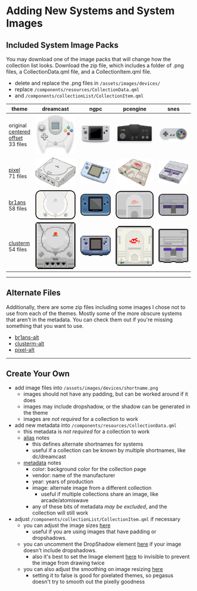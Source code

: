 # Adding New Systems and System Images

## Included System Image Packs

You may download one of the image packs that will change how the collection list looks. Download the zip file, which includes a folder of .png files, a CollectionData.qml file, and a CollectionItem.qml file.

- delete and replace the .png files in `/assets/images/devices/`
- replace `/components/resources/CollectionData.qml`
- and `/components/collectionList/CollectionItem.qml`

|theme|dreamcast|ngpc|pcengine|snes|
|-----|---------|----|--------|----|
|original<br>[centered](.meta/extra-devices/original-centered.zip?raw=true)<br>[offset](.meta/extra-devices/original-offset.zip)<br>33&nbsp;files|![original dreamcast](.meta/screenshots/original/dreamcast.png)|![original ngpc](.meta/screenshots/original/ngpc.png)|![original pcengine](.meta/screenshots/original/pcengine.png)|![original snes](.meta/screenshots/original/snes.png)|
|[pixel](.meta/extra-devices/pixel.zip?raw=true)<br>71&nbsp;files|![pixel dreamcast](.meta/screenshots/pixel/dreamcast.png)|![pixel ngpc](.meta/screenshots/pixel/ngpc.png)|![pixel pcengine](.meta/screenshots/pixel/pcengine.png)|![pixel snes](.meta/screenshots/pixel/snes.png)|
|[br1ans](.meta/extra-devices/br1ans.zip?raw=true)<br>58&nbsp;files|![br1ans dreamcast](.meta/screenshots/br1ans/dreamcast.png)|![br1ans ngpc](.meta/screenshots/br1ans/ngpc.png)|![br1ans pcengine](.meta/screenshots/br1ans/pcengine.png)|![br1ans snes](.meta/screenshots/br1ans/snes.png)|
|[clusterm](.meta/extra-devices/clusterm.zip?raw=true)<br>54&nbsp;files|![clusterm dreamcast](.meta/screenshots/clusterm/dreamcast.png)|![clusterm ngpc](.meta/screenshots/clusterm/ngpc.png)|![clusterm pcengine](.meta/screenshots/clusterm/pcengine.png)|![clusterm snes](.meta/screenshots/clusterm/snes.png)|

---

## Alternate Files
Additionally, there are some zip files including some images I chose not to use from each of the themes. Mostly some of the more obscure systems that aren't in the metadata. You can check them out if you're missing something that you want to use.

- [br1ans-alt](.meta/extra-devices/br1ans-alts.zip?raw=true)
- [clusterm-alt](.meta/extra-devices/clusterm-alts.zip?raw=true)
- [pixel-alt](.meta/extra-devices/pixel-alts.zip?raw=true)


---

## Create Your Own

- add image files into `/assets/images/devices/shortname.png`
    - images should not have any padding, but can be worked around if it does
    - images may include dropshadow, or the shadow can be generated in the theme
    - images are *not required* for a collection to work
- add new metadata into `/components/resources/CollectionData.qml`
    - this metadata is *not required* for a collection to work
    - [alias](https://github.com/plaidman/retromega-next/blob/main/components/resources/CollectionData.qml#L32) notes
        - this defines alternate shortnames for systems
        - useful if a collection can be known by multiple shortnames, like dc/dreamcast
    - [metadata](https://github.com/plaidman/retromega-next/blob/main/components/resources/CollectionData.qml#L78) notes
        - color: background color for the collection page
        - vendor: name of the manufacturer
        - year: years of production
        - image: alternate image from a different collection
            - useful if multiple collections share an image, like arcade/atomiswave
        - any of these bits of metadata *may be excluded*, and the collection will still work
- adjust `/components/collectionList/CollectionItem.qml` if necessary
    - you can adjust the image sizes [here](https://github.com/plaidman/retromega-next/blob/main/components/collectionList/CollectionItem.qml#L99-L100)
        - useful if you are using images that have padding or dropshadows.
    - you can uncomment the DropShadow element [here](https://github.com/plaidman/retromega-next/blob/main/components/collectionList/CollectionItem.qml#L115-L123) if your image doesn't include dropshadows.
        - also it's best to set the Image element [here](https://github.com/plaidman/retromega-next/blob/main/components/collectionList/CollectionItem.qml#L105) to invisible to prevent the image from drawing twice
    - you can also adjust the smoothing on image resizing [here](https://github.com/plaidman/retromega-next/blob/main/components/collectionList/CollectionItem.qml#L104)
        - setting it to false is good for pixelated themes, so pegasus doesn't try to smooth out the pixelly goodness
